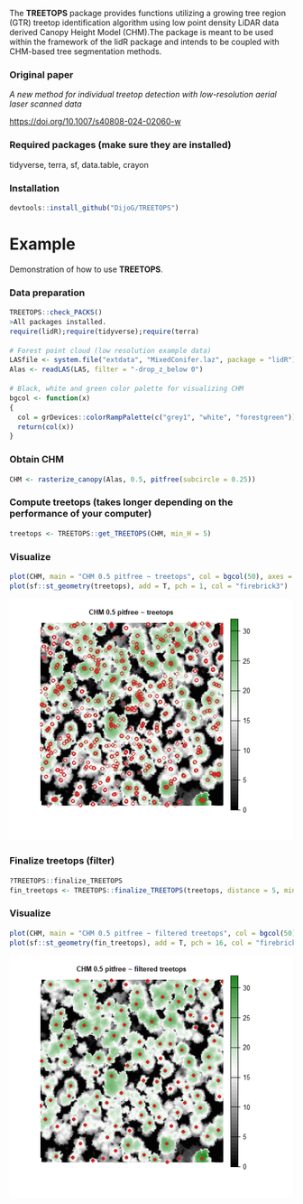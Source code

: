 The **TREETOPS** package provides functions utilizing a growing tree region (GTR) treetop identification algorithm using low point density LiDAR data derived Canopy Height Model (CHM).The package is meant to be used within the framework of the lidR package and intends to be coupled with CHM-based tree segmentation methods. 

### Original paper
*A new method for individual treetop detection with low-resolution aerial laser scanned data*

https://doi.org/10.1007/s40808-024-02060-w


### Required packages (make sure they are installed)

tidyverse, terra, sf, data.table, crayon


### Installation

```r
devtools::install_github("DijoG/TREETOPS")
```

# Example
Demonstration of how to use **TREETOPS**. 

### Data preparation

```r
TREETOPS::check_PACKS()
>All packages installed.
require(lidR);require(tidyverse);require(terra)

# Forest point cloud (low resolution example data)
LASfile <- system.file("extdata", "MixedConifer.laz", package = "lidR")
Alas <- readLAS(LAS, filter = "-drop_z_below 0") 

# Black, white and green color palette for visualizing CHM
bgcol <- function(x)
{
  col = grDevices::colorRampPalette(c("grey1", "white", "forestgreen"))
  return(col(x))
}
```

### Obtain CHM

```r
CHM <- rasterize_canopy(Alas, 0.5, pitfree(subcircle = 0.25))
```

### Compute treetops (takes longer depending on the performance of your computer)

```r
treetops <- TREETOPS::get_TREETOPS(CHM, min_H = 5)
```

### Visualize

```r
plot(CHM, main = "CHM 0.5 pitfree ~ treetops", col = bgcol(50), axes = F)
plot(sf::st_geometry(treetops), add = T, pch = 1, col = "firebrick3")
```
<img align="bottom" src="https://raw.githubusercontent.com/DijoG/storage/main/README/TREETOPS_01.png">

### Finalize treetops (filter)

```r
?TREETOPS::finalize_TREETOPS
fin_treetops <- TREETOPS::finalize_TREETOPS(treetops, distance = 5, min_H = 5)
```

### Visualize

```r
plot(CHM, main = "CHM 0.5 pitfree ~ filtered treetops", col = bgcol(50), axes = F)
plot(sf::st_geometry(fin_treetops), add = T, pch = 16, col = "firebrick3")
```
<img align="bottom" src="https://raw.githubusercontent.com/DijoG/storage/main/README/TREETOPS_02.png">

